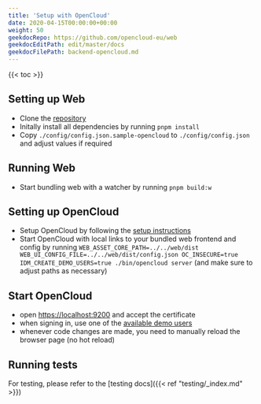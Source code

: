 ```yaml
---
title: 'Setup with OpenCloud'
date: 2020-04-15T00:00:00+00:00
weight: 50
geekdocRepo: https://github.com/opencloud-eu/web
geekdocEditPath: edit/master/docs
geekdocFilePath: backend-opencloud.md
---
```


{{< toc >}}

## Setting up Web

- Clone the [repository](https://github.com/opencloud-eu/web/)
- Initally install all dependencies by running `pnpm install`
- Copy `./config/config.json.sample-opencloud` to `./config/config.json` and adjust values if required

## Running Web

- Start bundling web with a watcher by running `pnpm build:w`

## Setting up OpenCloud

- Setup OpenCloud by following the [setup instructions](https://docs.opencloud.eu/opencloud/getting-started/)
- Start OpenCloud with local links to your bundled web frontend and config by running `WEB_ASSET_CORE_PATH=../../web/dist WEB_UI_CONFIG_FILE=../../web/dist/config.json OC_INSECURE=true IDM_CREATE_DEMO_USERS=true ./bin/opencloud server` (and make sure to adjust paths as necessary)

## Start OpenCloud

- open [https://localhost:9200](https://localhost:9200) and accept the certificate
- when signing in, use one of the [available demo users](https://docs.opencloud.eu/opencloud/getting-started/demo-users/)
- whenever code changes are made, you need to manually reload the browser page (no hot reload)

## Running tests

For testing, please refer to the [testing docs]({{< ref "testing/_index.md" >}})
